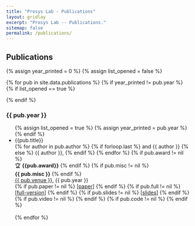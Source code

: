 ```yaml
---
title: "Prosys Lab - Publications"
layout: gridlay
excerpt: "Prosys Lab -- Publications."
sitemap: false
permalink: /publications/
---
```


## Publications
<!--
## Group highlights

(For a full list of publications and patents see [below](#full-list-of-publications) or go to [Google Scholar](https://scholar.google.ch/citations?user=TqxYWZsAAAAJ), [ResearcherID](https://www.researcherid.com/rid/D-7763-2012))

{% assign number_printed = 0 %}
{% for publi in site.data.publist %}

{% assign even_odd = number_printed | modulo: 2 %}
{% if publi.highlight == 1 %}

{% if even_odd == 0 %}
<div class="row">
{% endif %}

<div class="col-sm-6 clearfix">
 <div class="well">
  <pubtit>{{ publi.title }}</pubtit>
  <img src="{{ site.url }}{{ site.baseurl }}/images/pubpic/{{ publi.image }}" class="img-responsive" width="33%" style="float: left" />
  <p>{{ publi.description }}</p>
  <p><em>{{ publi.authors }}</em></p>
  <p><strong><a href="{{ publi.link.url }}">{{ publi.link.display }}</a></strong></p>
  <p class="text-danger"><strong> {{ publi.news1 }}</strong></p>
  <p> {{ publi.news2 }}</p>
 </div>
</div>

{% assign number_printed = number_printed | plus: 1 %}

{% if even_odd == 1 %}
</div>
{% endif %}

{% endif %}
{% endfor %}

{% assign even_odd = number_printed | modulo: 2 %}
{% if even_odd == 1 %}
</div>
{% endif %}

<p> &nbsp; </p>
-->

{% assign year_printed = 0 %}
{% assign list_opened = false %}

{% for pub in site.data.publications %}
{% if year_printed != pub.year %}
{% if list_opened == true %}
</ul>
{% endif %}
<h3> {{ pub.year }} </h3>
<ul>
{% assign list_opened = true %}
{% assign year_printed = pub.year %}
{% endif %}
<li>{{pub.title}}<br>
{% for author in pub.author %}
{% if forloop.last %}
and {{ author }}
{% else %}
{{ author }},
{% endif %}
{% endfor %}
  {% if pub.award != nil %}
    <br>&#127942; <b>{{pub.award}}</b>
  {% endif %}
  {% if pub.misc != nil %}
  <br><b>{{ pub.misc }}</b>
  {% endif %}
  <br>
  <a href="{{ pub.venue_link }}">{{ pub.venue }}</a>, {{ pub.year }}
   <br>
  {% if pub.paper != nil %}
  [<a href="{{ site.baseurl }}/publications/{{ pub.paper }}">paper</a>]
  {% endif %}
  {% if pub.full != nil %}
    [<a href="{{ site.baseurl }}/publications/{{ pub.full }}">full-version</a>]
  {% endif %}
  {% if pub.slides != nil %}
    [<a href="slides/{{ pub.slides }}">slides</a>]
  {% endif %}
  {% if pub.video != nil %}
    <a href="{{ pub.video }}"><i class="fab fa-youtube" style="font-size: 20px; vertical-align: middle"></i></a>
  {% endif %}
  {% if pub.code != nil %}
    <a href="{{ pub.code }}"><i class="fab fa-github" style="font-size: 20px; vertical-align: middle"></i></a>
  {% endif %}
  </li>
  <br>
{% endfor %}
